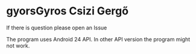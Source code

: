 # gyorsGyros Csizi Gergő

If there is question please open an Issue

The program uses Android 24 API. In other API version the program might not work.
